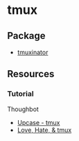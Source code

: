 # tmux

## Package

* [tmuxinator](https://github.com/tmuxinator/tmuxinator)

## Resources

### Tutorial

Thoughbot

* [Upcase - tmux](https://thoughtbot.com/upcase/tmux)
* [Love, Hate, & tmux](https://thoughtbot.com/blog/love-hate-tmux)

